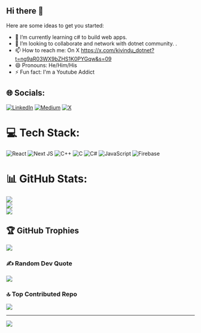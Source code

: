 ## Hi there 👋
Here are some ideas to get you started:

- 🌱 I’m currently learning  c# to build web apps.
- 👯 I’m looking to collaborate and network with dotnet community. .
- 📫 How to reach me: On X https://x.com/kivindu_dotnet?t=ng9aR03WX9bZHS1K0PYGqw&s=09
- 😄 Pronouns: He/Him/His
- ⚡ Fun fact: I'm a Youtube Addict 


## 🌐 Socials:
[![LinkedIn](https://img.shields.io/badge/LinkedIn-%230077B5.svg?logo=linkedin&logoColor=white)](https://linkedin.com/in/william-kivindu-4b0a83287) [![Medium](https://img.shields.io/badge/Medium-12100E?logo=medium&logoColor=white)](https://medium.com/@kivindukilonzo) [![X](https://img.shields.io/badge/X-black.svg?logo=X&logoColor=white)](https://x.com/@kivindu_dotnet) 

# 💻 Tech Stack:
![React](https://img.shields.io/badge/react-%2320232a.svg?style=for-the-badge&logo=react&logoColor=%2361DAFB) ![Next JS](https://img.shields.io/badge/Next-black?style=for-the-badge&logo=next.js&logoColor=white) ![C++](https://img.shields.io/badge/c++-%2300599C.svg?style=for-the-badge&logo=c%2B%2B&logoColor=white) ![C](https://img.shields.io/badge/c-%2300599C.svg?style=for-the-badge&logo=c&logoColor=white) ![C#](https://img.shields.io/badge/c%23-%23239120.svg?style=for-the-badge&logo=csharp&logoColor=white) ![JavaScript](https://img.shields.io/badge/javascript-%23323330.svg?style=for-the-badge&logo=javascript&logoColor=%23F7DF1E) ![Firebase](https://img.shields.io/badge/firebase-%23039BE5.svg?style=for-the-badge&logo=firebase)
# 📊 GitHub Stats:
![](https://github-readme-stats.vercel.app/api?username=william2032&theme=dracula&hide_border=false&include_all_commits=false&count_private=false)<br/>
![](https://github-readme-streak-stats.herokuapp.com/?user=william2032&theme=dracula&hide_border=false)<br/>
![](https://github-readme-stats.vercel.app/api/top-langs/?username=william2032&theme=dracula&hide_border=false&include_all_commits=false&count_private=false&layout=compact)

## 🏆 GitHub Trophies
![](https://github-profile-trophy.vercel.app/?username=william2032&theme=dracula&no-frame=false&no-bg=true&margin-w=4)

### ✍️ Random Dev Quote
![](https://quotes-github-readme.vercel.app/api?type=horizontal&theme=radical)

### 🔝 Top Contributed Repo
![](https://github-contributor-stats.vercel.app/api?username=william2032&limit=5&theme=dracula&combine_all_yearly_contributions=true)

---
[![](https://visitcount.itsvg.in/api?id=william2032&label=Profile%20Views&color=0&pretty=false)](https://visitcount.itsvg.in)

<!-- Proudly created with GPRM ( https://gprm.itsvg.in ) -->
